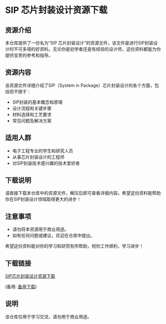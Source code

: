 # SIP 芯片封装设计资源下载

## 资源介绍

本仓库提供了一份名为“SIP 芯片封装设计”的资源文件，该文件是进行SIP封装设计时不可多得的好资料。无论你是初学者还是有经验的设计师，这份资料都能为你提供宝贵的参考和指导。

## 资源内容

该资源文件详细介绍了SIP（System in Package）芯片封装设计的各个方面，包括但不限于：

- SIP封装的基本概念和原理
- 设计流程和关键步骤
- 材料选择和工艺要求
- 常见问题及解决方案

## 适用人群

- 电子工程专业的学生和研究人员
- 从事芯片封装设计的工程师
- 对SIP封装技术感兴趣的技术爱好者

## 下载说明

请直接下载本仓库中的资源文件，解压后即可查看详细内容。希望这份资料能帮助你在SIP封装设计领域取得更大的进步！

## 注意事项

- 请勿将本资源用于商业用途。
- 如有任何问题或建议，欢迎在仓库中提出。

希望这份资料能对你的学习和研究有所帮助，祝你工作顺利，学习进步！

## 下载链接
[SIP芯片封装设计资源下载](https://pan.quark.cn/s/50b535c80ddd) 

(备用: [备用下载](https://pan.baidu.com/s/1DznVpj2_U7eKzBsWJOzEZg?pwd=1234))

## 说明

该仓库仅用于学习交流，请勿用于商业用途。
